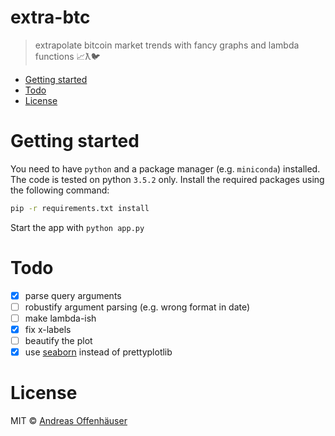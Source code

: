 extra-btc
===

> extrapolate bitcoin market trends with fancy graphs and lambda functions 📈ƛ🐦

<!-- TOC depthFrom:1 depthTo:6 withLinks:1 updateOnSave:1 orderedList:0 -->

- [Getting started](#getting-started)
- [Todo](#todo)
- [License](#license)

<!-- /TOC -->

# Getting started

You need to have `python` and a package manager (e.g. `miniconda`) installed. The code is tested on python `3.5.2` only.
Install the required packages using the following command:

```bash
pip -r requirements.txt install
```

Start the app with `python app.py`

# Todo
- [x] parse query arguments
- [ ] robustify argument parsing (e.g. wrong format in date)
- [ ] make lambda-ish
- [x] fix x-labels
- [ ] beautify the plot
- [x] use [seaborn](http://seaborn.pydata.org/) instead of prettyplotlib

# License

MIT © [Andreas Offenhäuser](http://anoff.io)
